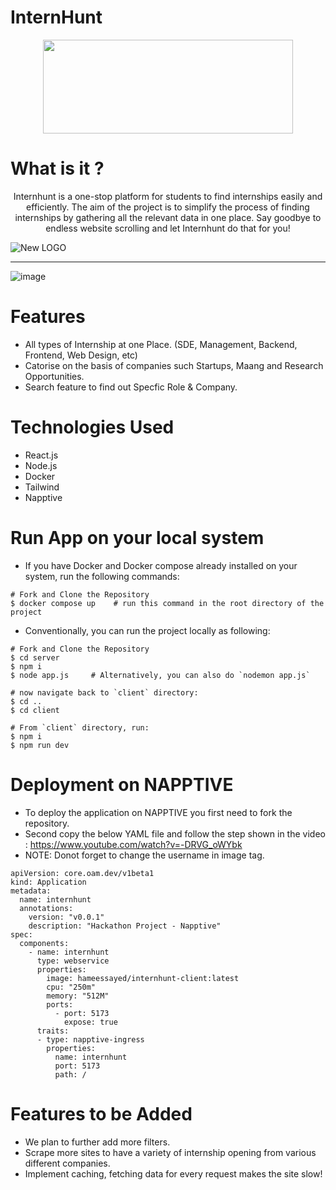 # InternHunt
<p align="center" >
  <img width="400" height="150" src="https://github.com/hamees-sayed/internhunt/blob/main/client/src/Components/img/Name.png">
</p>



# What is it ?
<p align="center">                                                                                                                              Internhunt is a one-stop platform for students to find internships easily and efficiently. The aim of the project is to simplify the process of finding     internships by gathering all the relevant data in one place. Say goodbye to endless website scrolling and let Internhunt do that for you!
</p>  

<!-- <img width="1200" height="600" src="https://github.com/hamees-sayed/internhunt/blob/main/client/src/Components/img/yo1/screely-1681556317784.png" /> -->
![New LOGO ](https://github.com/hamees-sayed/internhunt/blob/main/client/src/Components/img/yo1/screely-1681556317784.png)

---

![image](https://user-images.githubusercontent.com/98336593/232202030-d7a5343e-bf28-4706-bd7e-59e3c5c9400a.png)

# Features
- All types of Internship at one Place. (SDE, Management, Backend, Frontend, Web Design, etc)
- Catorise on the basis of companies such Startups, Maang and Research Opportunities.
- Search feature to find out Specfic Role & Company.

# Technologies Used
- React.js
- Node.js
- Docker
- Tailwind
- Napptive

# Run App on your local system
- If you have Docker and Docker compose already installed on your system, run the following commands: 
```
# Fork and Clone the Repository
$ docker compose up    # run this command in the root directory of the project
```

- Conventionally, you can run the project locally as following: 
```
# Fork and Clone the Repository
$ cd server
$ npm i
$ node app.js     # Alternatively, you can also do `nodemon app.js`

# now navigate back to `client` directory:
$ cd ..
$ cd client 

# From `client` directory, run:
$ npm i
$ npm run dev
```
# Deployment on NAPPTIVE
- To deploy the application on NAPPTIVE you first need to fork the repository.
- Second copy the below YAML file and follow the step shown in the video : https://www.youtube.com/watch?v=-DRVG_oWYbk
- NOTE: Donot forget to change the username in image tag.
```
apiVersion: core.oam.dev/v1beta1
kind: Application
metadata:
  name: internhunt
  annotations:
    version: "v0.0.1"
    description: "Hackathon Project - Napptive"
spec:
  components:
    - name: internhunt
      type: webservice
      properties:
        image: hameessayed/internhunt-client:latest
        cpu: "250m"
        memory: "512M"
        ports:
          - port: 5173
            expose: true
      traits:
      - type: napptive-ingress
        properties:
          name: internhunt
          port: 5173
          path: /
```
# Features to be Added
- We plan to further add more filters. 
- Scrape more sites to have a variety of internship opening from various different companies.
- Implement caching, fetching data for every request makes the site slow!
